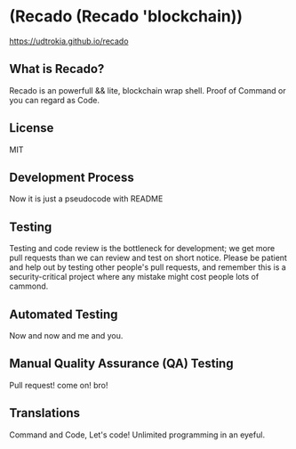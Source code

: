 # (Recado (Recado 'blockchain))

https://udtrokia.github.io/recado




## What is Recado?

Recado is an powerfull && lite, blockchain wrap shell. Proof of Command or you can regard as Code.



## License

MIT



## Development Process

Now it is just a pseudocode with README



## Testing

Testing and code review is the bottleneck for development; we get more pull requests than we can review and test on short notice. Please be patient and help out by testing other people's pull requests, and remember this is a security-critical project where any mistake might cost people lots of cammond.



## Automated Testing

Now and now and me and you.



## Manual Quality Assurance (QA) Testing

Pull request! come on! bro!



## Translations

Command and Code, Let's code! Unlimited programming in an eyeful.



